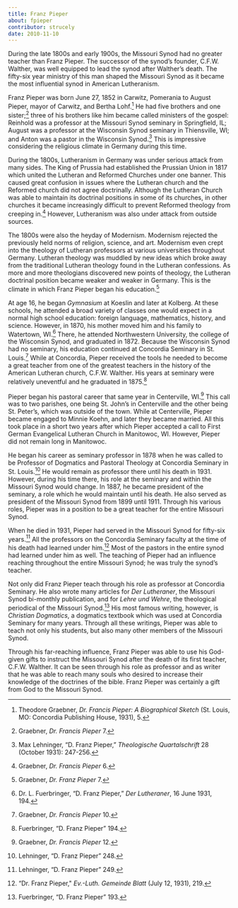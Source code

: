 ```yaml
---
title: Franz Pieper
about: fpieper
contributor: strucely
date: 2010-11-10
---
```


During the late 1800s and early 1900s, the Missouri Synod had no greater teacher than Franz Pieper. The successor of the synod’s founder, C.F.W. Walther, was well equipped to lead the synod after Walther’s death. The fifty-six year ministry of this man shaped the Missouri Synod as it became the most influential synod in American Lutheranism.

Franz Pieper was born June 27, 1852 in Carwitz, Pomerania to August Pieper, mayor of Carwitz, and Bertha Lohf.[^1] He had five brothers and one sister;[^2] three of his brothers like him became called ministers of the gospel: Reinhold was a professor at the Missouri Synod seminary in Springfield, IL; August was a professor at the Wisconsin Synod seminary in Thiensville, WI; and Anton was a pastor in the Wisconsin Synod.[^3] This is impressive considering the religious climate in Germany during this time.

During the 1800s, Lutheranism in Germany was under serious attack from many sides. The King of Prussia had established the Prussian Union in 1817 which united the Lutheran and Reformed Churches under one banner. This caused great confusion in issues where the Lutheran church and the Reformed church did not agree doctrinally. Although the Lutheran Church was able to maintain its doctrinal positions in some of its churches, in other churches it became increasingly difficult to prevent Reformed theology from creeping in.[^4] However, Lutheranism was also under attack from outside sources.

The 1800s were also the heyday of Modernism. Modernism rejected the previously held norms of religion, science, and art. Modernism even crept into the theology of Lutheran professors at various universities throughout Germany. Lutheran theology was muddled by new ideas which broke away from the traditional Lutheran theology found in the Lutheran confessions. As more and more theologians discovered new points of theology, the Lutheran doctrinal position became weaker and weaker in Germany. This is the climate in which Franz Pieper began his education.[^5]

At age 16, he began *Gymnasium* at Koeslin and later at Kolberg. At these schools, he attended a broad variety of classes one would expect in a normal high school education: foreign language, mathematics, history, and science. However, in 1870, his mother moved him and his family to Watertown, WI.[^6] There, he attended Northwestern University, the college of the Wisconsin Synod, and graduated in 1872. Because the Wisconsin Synod had no seminary, his education continued at Concordia Seminary in St. Louis.[^7] While at Concordia, Pieper received the tools he needed to become a great teacher from one of the greatest teachers in the history of the American Lutheran church, C.F.W. Walther. His years at seminary were relatively uneventful and he graduated in 1875.[^8]

Pieper began his pastoral career that same year in Centerville, WI.[^9] This call was to two parishes, one being St. John’s in Centerville and the other being St. Peter’s, which was outside of the town. While at Centerville, Pieper became engaged to Minnie Koehn, and later they became married. All this took place in a short two years after which Pieper accepted a call to First German Evangelical Lutheran Church in Manitowoc, WI. However, Pieper did not remain long in Manitowoc.

He began his career as seminary professor in 1878 when he was called to be Professor of Dogmatics and Pastoral Theology at Concordia Seminary in St. Louis.[^10] He would remain as professor there until his death in 1931. However, during his time there, his role at the seminary and within the Missouri Synod would change. In 1887, he became president of the seminary, a role which he would maintain until his death. He also served as president of the Missouri Synod from 1899 until 1911. Through his various roles, Pieper was in a position to be a great teacher for the entire Missouri Synod.

When he died in 1931, Pieper had served in the Missouri Synod for fifty-six years.[^11] All the professors on the Concordia Seminary faculty at the time of his death had learned under him.[^12] Most of the pastors in the entire synod had learned under him as well. The teaching of Pieper had an influence reaching throughout the entire Missouri Synod; he was truly the synod’s teacher.

Not only did Franz Pieper teach through his role as professor at Concordia Seminary. He also wrote many articles for *Der Lutheraner*, the Missouri Synod bi-monthly publication, and for *Lehre und Wehre*, the theological periodical of the Missouri Synod.[^13] His most famous writing, however, is *Christian Dogmatics*, a dogmatics textbook which was used at Concordia Seminary for many years. Through all these writings, Pieper was able to teach not only his students, but also many other members of the Missouri Synod.

Through his far-reaching influence, Franz Pieper was able to use his God-given gifts to instruct the Missouri Synod after the death of its first teacher, C.F.W. Walther. It can be seen through his role as professor and as writer that he was able to reach many souls who desired to increase their knowledge of the doctrines of the bible. Franz Pieper was certainly a gift from God to the Missouri Synod.

[^1]: Theodore Graebner, *Dr. Francis Pieper: A Biographical Sketch* (St. Louis, MO: Concordia Publishing House, 1931), 5.

[^2]: Graebner, *Dr. Francis Pieper* 7.

[^3]: Max Lehninger, “D. Franz Pieper,” *Theologische Quartalschrift* 28 (October 1931): 247-256.

[^4]: Graebner, *Dr. Francis Pieper* 6.

[^5]: Graebner, *Dr. Franz Pieper* 7.

[^6]: Dr. L. Fuerbringer, “D. Franz Pieper,” *Der Lutheraner*, 16 June 1931, 194.

[^7]: Graebner, *Dr. Francis Pieper* 10.

[^8]: Fuerbringer, “D. Franz Pieper” 194. 

[^9]: Graebner, *Dr. Francis Pieper* 12.

[^10]: Lehninger, “D. Franz Pieper” 248.

[^11]: Lehninger, “D. Franz Pieper” 249.

[^12]: “Dr. Franz Pieper," *Ev.-Luth. Gemeinde Blatt* (July 12, 1931), 219.

[^13]: Fuerbringer, “D. Franz Pieper” 193.